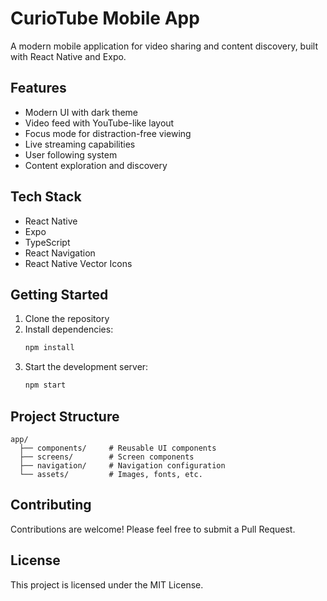 # CurioTube Mobile App

A modern mobile application for video sharing and content discovery, built with React Native and Expo.

## Features

- Modern UI with dark theme
- Video feed with YouTube-like layout
- Focus mode for distraction-free viewing
- Live streaming capabilities
- User following system
- Content exploration and discovery

## Tech Stack

- React Native
- Expo
- TypeScript
- React Navigation
- React Native Vector Icons

## Getting Started

1. Clone the repository
2. Install dependencies:
   ```bash
   npm install
   ```
3. Start the development server:
   ```bash
   npm start
   ```

## Project Structure

```
app/
  ├── components/     # Reusable UI components
  ├── screens/        # Screen components
  ├── navigation/     # Navigation configuration
  └── assets/         # Images, fonts, etc.
```

## Contributing

Contributions are welcome! Please feel free to submit a Pull Request.

## License

This project is licensed under the MIT License. 
